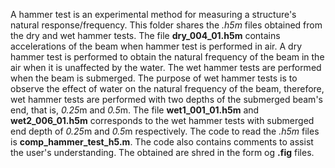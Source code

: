 
A hammer test is an experimental method for measuring a structure's natural response/frequency. This folder shares the *.h5m* files obtained from the dry and wet hammer tests. The file **dry_004_01.h5m** contains accelerations of the beam when hammer test is performed in air. A dry hammer test is performed to obtain the natural frequency of the beam in the air when it is unaffected by the water. The wet hammer tests are performed when the beam is submerged. The purpose of wet hammer tests is to observe the effect of water on the natural frequency of the beam, therefore, wet hammer tests are performed with two depths of the submerged beam's end, that is, *0.25*m and *0.5*m. The file **wet1_001_01.h5m** and **wet2_006_01.h5m** corresponds to the wet hammer tests with submerged end depth of *0.25*m and *0.5*m respectively. The code to read the *.h5m* files is **comp_hammer_test_h5.m**. The code also contains comments to assist the user's understanding. The obtained are shred in the form og **.fig** files.
